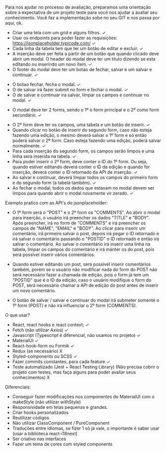 Para nos ajudar no processo de avaliação, preparamos uma orientação sobre a expectativa de um projeto teste para você nos ajudar a avaliar seu conhecimento. Você faz a implementação sobe no seu GIT e nos passa por aqui, ok.

* Criar uma tela com um grid e alguns filtros.  ✓ 
* Usar os endpoints para poder fazer as requisições: https://jsonplaceholder.typicode.com/  ✓ 
* Cada linha da tabela tem que ter um botão de editar e excluir.  ✓ 
* A inserção deve ser feita a partir de um botão que quando clicado deve abrir um modal. O header do modal deve ter um titulo dizendo se esta editando ou inserindo um novo item. ✓ 
* O footer do modal deve ter um botao de fechar, salvar e um salvar e continuar. ✓
- O botao fechar, fecha o modal. ✓
- O de salvar irá fazer submit no form e fechar o modal. ✓
- O de salvar e continuar ira salvar, limpar os campos e continuar no modal. ✓
* O modal deve ter 2 forms, sendo o 1º o form principal e o 2º como form secundário. ✓
- O 2º form deve ter os campos, uma tabela e um botão de inserir. ✓
- Quando clicar no botão de inserir do segundo form, caso não esteja fazendo uma edição, o mesmo deverá salvar o 1º form e só então poderá salvar o 2º form. Caso esteja fazendo uma edição, poderá salvar normalmente. ✓
- Para cada inserção do segundo form, os campos serão limpos e uma linha sera inserida na tabela. ✓
- Para poder inserir o 2º form, deve conter o ID do 1º form. Ou seja, quando estiver editando deverá conter o ID da edição e quando for inserção, deverá conter o ID retornado da API de inserção. ✓
- Ao salvar e continuar, deverá limpar todos os campos do primeiro form e do segundo form (a tabela também). ✓
- Ao fechar o modal, todos os dados que estavam no modal devem ser limpos para quando abrir o modal novamente vir zerado. ✓

Exemplo pratico com as API's do jsonplaceholder:

* O 1º form será o "POST" e o 2º form os "COMMENTS". Ao abrir o modal para inserção, o usuário irá preencher os dados "TITLE" e "BODY". Após preencher, irá no form de "COMMENTS" e irá preencher os campos de
"NAME", "EMAIL" e "BODY". Ao clicar para inserir um comentário, irá primeiro salvar o post, depois irá pegar o ID retornado e irá salvar o comentário passando o "POSTID" o ID retornado e então irá salvar o comentário.
Ao salvar o comentário irá inserir uma linha na tabela, limpar os campos do comentário e irá manter os do post, pois será possível inserir vários comentários.

* Quando estiver editando um post, será possível inserir comentários também, porém se o usuário não modificar nada do form do POST não será necessário fazer a chamada de edição, pois o form já tem um "POSTID" que é o ID da edição,
caso o usuário modifique o form do POST, será necessário chamar a API de edição do post antes de inserir um novo comentário.

* O botão de salvar / salvar e continuar do modal irá submeter somente o 1º form (POST) e não irá influenciar o 2º form (COMMENTS).

O que usar?
* React, react hooks e react context; ✓
* Fetch (não utilizar Axios) ✓
* Javascript (Typescript é diferencial, não usamos no projeto) ✓
* MaterialUI ✓
* React-hook-form ou Formik ✓
* Redux (se necessário) X
* Styled-components ou SCSS ✓
* Fazer commits constantes, para cada feature ✓
* Teste automatizado (Jest + React Testing Library) (Não precisa cobrir o projeto com testes, mas faça alguns para poder avaliar seus conhecimentos) X

Diferenciais:
* Conseguir fazer modificações nos componentes do MaterialUI com o makeStyle (não utilizar withStyle)
* Responsividade em telas pequenas e grandes.
* Criar hooks personalizados
* Reutilizar códigos
* Não utilizar ClassComponent / PureComponent
* Traduções entre idiomas, se fizer 1 só já vale, o importante é saber usar (usar a biblioteca react-i18next)
* Ser criativo nas interfaces
* Fazer um tema de cores com styled components